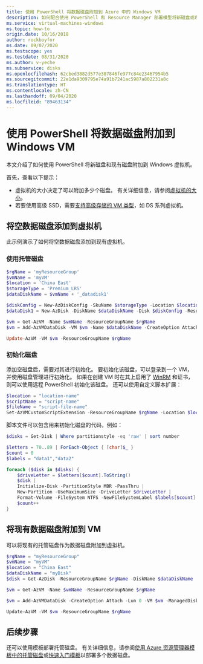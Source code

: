 ```yaml
---
title: 使用 PowerShell 将数据磁盘附加到 Azure 中的 Windows VM
description: 如何配合使用 PowerShell 和 Resource Manager 部署模型将新磁盘或现有数据磁盘附加到 Windows VM。
ms.service: virtual-machines-windows
ms.topic: how-to
origin.date: 10/16/2018
author: rockboyfor
ms.date: 09/07/2020
ms.testscope: yes
ms.testdate: 08/31/2020
ms.author: v-yeche
ms.subservice: disks
ms.openlocfilehash: 62cbed3882d577e387846fe977c84e23467954b5
ms.sourcegitcommit: 22e1da9309795e74a91b7241ac5987a802231a8c
ms.translationtype: HT
ms.contentlocale: zh-CN
ms.lasthandoff: 09/04/2020
ms.locfileid: "89463134"
---
```

# <a name="attach-a-data-disk-to-a-windows-vm-with-powershell"></a>使用 PowerShell 将数据磁盘附加到 Windows VM

本文介绍了如何使用 PowerShell 将新磁盘和现有磁盘附加到 Windows 虚拟机。 

首先，查看以下提示：

* 虚拟机的大小决定了可以附加多少个磁盘。 有关详细信息，请参阅[虚拟机的大小](../sizes.md?toc=%2fvirtual-machines%2fwindows%2ftoc.json)。
* 若要使用高级 SSD，需要[支持高级存储的 VM 类型](../sizes-memory.md)，如 DS 系列虚拟机。

<!-- Not Available on GS-series -->

<!--Not Available on [Azure Cloud Shell](../../cloud-shell/overview.md)-->

## <a name="add-an-empty-data-disk-to-a-virtual-machine"></a>将空数据磁盘添加到虚拟机

此示例演示了如何将空数据磁盘添加到现有虚拟机。

### <a name="using-managed-disks"></a>使用托管磁盘

```powershell
$rgName = 'myResourceGroup'
$vmName = 'myVM'
$location = 'China East' 
$storageType = 'Premium_LRS'
$dataDiskName = $vmName + '_datadisk1'

$diskConfig = New-AzDiskConfig -SkuName $storageType -Location $location -CreateOption Empty -DiskSizeGB 128
$dataDisk1 = New-AzDisk -DiskName $dataDiskName -Disk $diskConfig -ResourceGroupName $rgName

$vm = Get-AzVM -Name $vmName -ResourceGroupName $rgName 
$vm = Add-AzVMDataDisk -VM $vm -Name $dataDiskName -CreateOption Attach -ManagedDiskId $dataDisk1.Id -Lun 1

Update-AzVM -VM $vm -ResourceGroupName $rgName
```

<!-- Not Available on ### Using managed disks in an Availability Zone-->
### <a name="initialize-the-disk"></a>初始化磁盘

添加空磁盘后，需要对其进行初始化。 要初始化该磁盘，可以登录到一个 VM，并使用磁盘管理进行初始化。 如果在创建 VM 时在其上启用了 [WinRM](https://docs.microsoft.com/windows/desktop/WinRM/portal) 和证书，则可以使用远程 PowerShell 初始化该磁盘。 还可以使用自定义脚本扩展：

```powershell
$location = "location-name"
$scriptName = "script-name"
$fileName = "script-file-name"
Set-AzVMCustomScriptExtension -ResourceGroupName $rgName -Location $locName -VMName $vmName -Name $scriptName -TypeHandlerVersion "1.4" -StorageAccountName "mystore1" -StorageAccountKey "primary-key" -FileName $fileName -ContainerName "scripts"
```

脚本文件可以包含用来初始化磁盘的代码，例如：

```powershell
$disks = Get-Disk | Where partitionstyle -eq 'raw' | sort number

$letters = 70..89 | ForEach-Object { [char]$_ }
$count = 0
$labels = "data1","data2"

foreach ($disk in $disks) {
    $driveLetter = $letters[$count].ToString()
    $disk | 
    Initialize-Disk -PartitionStyle MBR -PassThru |
    New-Partition -UseMaximumSize -DriveLetter $driveLetter |
    Format-Volume -FileSystem NTFS -NewFileSystemLabel $labels[$count] -Confirm:$false -Force
    $count++
}
```

## <a name="attach-an-existing-data-disk-to-a-vm"></a>将现有数据磁盘附加到 VM

可以将现有的托管磁盘作为数据磁盘附加到虚拟机。

```powershell
$rgName = "myResourceGroup"
$vmName = "myVM"
$location = "China East" 
$dataDiskName = "myDisk"
$disk = Get-AzDisk -ResourceGroupName $rgName -DiskName $dataDiskName 

$vm = Get-AzVM -Name $vmName -ResourceGroupName $rgName 

$vm = Add-AzVMDataDisk -CreateOption Attach -Lun 0 -VM $vm -ManagedDiskId $disk.Id

Update-AzVM -VM $vm -ResourceGroupName $rgName
```

## <a name="next-steps"></a>后续步骤

还可以使用模板部署托管磁盘。 有关详细信息，请参阅[使用 Azure 资源管理器模板中的托管磁盘](using-managed-disks-template-deployments.md)或[快速入门模板](https://github.com/Azure/azure-quickstart-templates/tree/master/101-vm-multiple-data-disk)以部署多个数据磁盘。

<!-- Update_Description: update meta properties, wording update, update link -->
